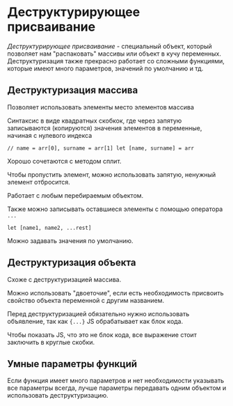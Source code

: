 # Деструктурирующее присваивание

_Деструктурирующее присваивание_ - специальный объект, который позволяет нам "распаковать" массивы или объект в кучу переменных.
Деструктуризация также прекрасно работает со сложными функциями, которые имеют много параметров, значений по умолчанию и тд.

## Деструктуризация массива

Позволяет использовать элементы место элементов массива

Синтаксис в виде квадратных скобкок, где через запятую записываются (копируются) значения элементов в переменные, начиная с нулевого индекса

`
    // name = arr[0], surname = arr[1]
    let [name, surname] = arr
`

Хорошо сочетаются с методом сплит.

Чтобы пропустить элемент, можно использовать запятую, ненужный элемент отбросится.

Работает с любым перебираемым объектом.

Также можно записывать оставшиеся элементы с помощью оператора `...`

`
    let [name1, name2, ...rest]
`

Можно задавать значения по умолчанию.

## Деструктуризация объекта

Схоже с деструктуризацией массива.

Можно использовать "двоеточие", если есть необходимость присвоить свойство объекта переменной с другим названием.

Перед деструктуризацией обязательно нужно использовать объявление, так как `{...}` JS обрабатывает как блок кода.

Чтобы показать JS, что это не блок кода, все выражение стоит заключить в круглые скобки.

## Умные параметры функций

Если функция имеет много параметров и нет необходимости указывать все параметры всегда, лучше параметры передавать одним объектом и использовать деструктуризацию.

